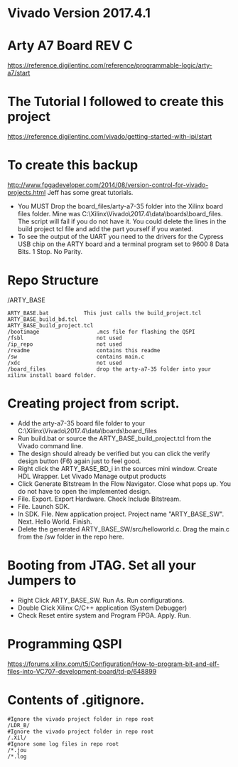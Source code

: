 # Vivado Version 2017.4.1
# Arty A7 Board REV C 								
https://reference.digilentinc.com/reference/programmable-logic/arty-a7/start
# The Tutorial I followed to create this project
https://reference.digilentinc.com/vivado/getting-started-with-ipi/start
# To create this backup 				    
http://www.fpgadeveloper.com/2014/08/version-control-for-vivado-projects.html Jeff has some great tutorials. 

- You MUST Drop the board_files/arty-a7-35 folder into the Xilinx board files folder. Mine was C:\Xilinx\Vivado\2017.4\data\boards\board_files. The script will fail if you do not have it. You could delete the lines in the build project tcl file and add the part yourself if you wanted.
- To see the output of the UART you need to the drivers for the Cypress USB chip on the ARTY board and a terminal program set to 9600 8 Data Bits. 1 Stop. No Parity.

# Repo Structure
/ARTY_BASE

	ARTY_BASE.bat			This just calls the build_project.tcl	
	ARTY_BASE_build_bd.tcl	
	ARTY_BASE_build_project.tcl	
	/bootimage					.mcs file for flashing the QSPI	
	/fsbl						not used 	
	/ip_repo					not used	
	/readme						contains this readme	
	/sw							contains main.c			
	/xdc						not used	
	/board_files				drop the arty-a7-35 folder into your xilinx install board folder.
	
# Creating project from script.
- Add the arty-a7-35 board file folder to your C:\Xilinx\Vivado\2017.4\data\boards\board_files
- Run build.bat or source the ARTY_BASE_build_project.tcl from the Vivado command line. 
- The design should already be verified but you can click the verify design button (F6) again just to feel good.
- Right click the ARTY_BASE_BD_i in the sources mini window. Create HDL Wrapper. Let Vivado Manage output products
- Click Generate Bitstream In the Flow Navigator. Close what pops up. You do not have to open the implemented design.
- File. Export. Export Hardware. Check Include Bitstream.
- File. Launch SDK. 
- In SDK. File. New application project. Project name "ARTY_BASE_SW". Next. Hello World. Finish.
- Delete the generated ARTY_BASE_SW/src/helloworld.c. Drag the main.c from the /sw folder in the repo here.

# Booting from JTAG. Set all your Jumpers to 
- Right Click ARTY_BASE_SW. Run As. Run configurations. 
- Double Click Xilinx C/C++ application (System Debugger)
- Check Reset entire system and Program FPGA. Apply. Run. 

# Programming QSPI 
https://forums.xilinx.com/t5/Configuration/How-to-program-bit-and-elf-files-into-VC707-development-board/td-p/648899

# Contents of .gitignore.
	#Ignore the vivado project folder in repo root
	/LDR_B/
	#Ignore the vivado project folder in repo root
	/.Xil/
	#Ignore some log files in repo root
	/*.jou
	/*.log
